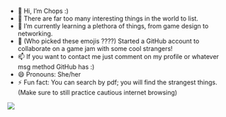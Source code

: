 - 👋 Hi, I’m Chops :)
- 👀 There are far too many interesting things in the world to list.
- 🌱 I’m currently learning a plethora of things, from game design to networking.  
- 💞️ (Who picked these emojis ????) Started a GitHub account to collaborate on a game jam with some cool strangers!
- 📫 If you want to contact me just comment on my profile or whatever msg method GitHub has :)
- 😄 Pronouns: She/her
- ⚡ Fun fact: You can search by pdf; you will find the strangest things. (Make sure to still practice cautious internet browsing)

<img src ="file:///D:/OutsideofCLass/Portfolio/photos/IMG_8142.JPG">

<!---
Chopsayshi/Chopsayshi is a ✨ special ✨ repository because its `README.md` (this file) appears on your GitHub profile.
You can click the Preview link to take a look at your changes.
--->
